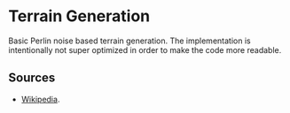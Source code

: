 # Terrain Generation
Basic Perlin noise based terrain generation. The implementation is intentionally not super optimized in order to make the code more readable.

## Sources
 * [Wikipedia](https://en.wikipedia.org/wiki/Perlin_noise).
